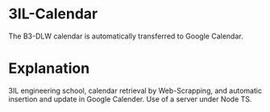 # 3IL-Calendar
The B3-DLW calendar is automatically transferred to Google Calendar.

# Explanation
3IL engineering school, calendar retrieval by Web-Scrapping, and automatic insertion and update in Google Calender.
Use of a server under Node TS.
